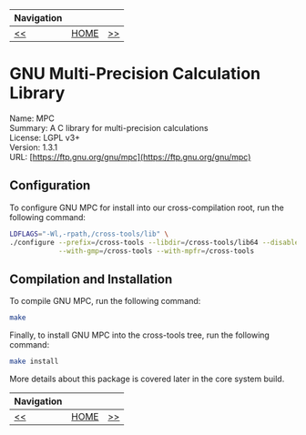 | Navigation |||
| --- | --- | ---: |
| [<<](./MPFR.md) | [HOME](../README.md) | [>>](./ISL.md) |

# GNU Multi-Precision Calculation Library

Name: MPC<br />
Summary: A C library for multi-precision calculations<br />
License: LGPL v3+<br />
Version: 1.3.1<br />
URL: [https://ftp.gnu.org/gnu/mpc](https://ftp.gnu.org/gnu/mpc)<br />

## Configuration

To configure GNU MPC for install into our cross-compilation root, run the following command:

```bash
LDFLAGS="-Wl,-rpath,/cross-tools/lib" \
./configure --prefix=/cross-tools --libdir=/cross-tools/lib64 --disable-static \
            --with-gmp=/cross-tools --with-mpfr=/cross-tools
```

## Compilation and Installation

To compile GNU MPC, run the following command:

```bash
make
```

Finally, to install GNU MPC into the cross-tools tree, run the following command:

```bash
make install
```

More details about this package is covered later in the core system build.

| Navigation |||
| --- | --- | ---: |
| [<<](./MPFR.md) | [HOME](../README.md) | [>>](./ISL.md) |
